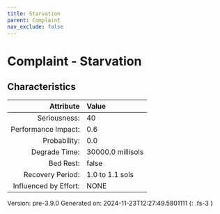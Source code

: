 ```yaml
---
title: Starvation
parent: Complaint
nav_exclude: false
---
```

# Complaint - Starvation

## Characteristics

| Attribute      | Value |
|--------:|:------|
|Seriousness:|40|
|Performance Impact:|0.6|
|Probability:|0.0|
|Degrade Time:|30000.0 millisols|
|Bed Rest:|false|
|Recovery Period:|1.0 to 1.1 sols|
|Influenced by Effort:|NONE|
 

Version: pre-3.9.0 Generated on: 2024-11-23T12:27:49.5801111
{: .fs-3 }
